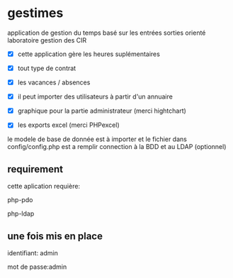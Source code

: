# gestimes
application de gestion du temps basé sur les entrées sorties orienté laboratoire gestion des CIR

- [x] cette application gère les heures suplémentaires

- [x] tout type de contrat

- [x] les vacances / absences


- [x] il peut importer des utilisateurs à partir d'un annuaire

- [x] graphique pour la partie administrateur (merci hightchart)

- [x] les exports excel (merci PHPexcel)

le modele de base de donnée est à importer et le fichier dans config/config.php est a remplir connection à la BDD et au LDAP (optionnel)
## requirement

cette aplication requière:

php-pdo

php-ldap

## une fois mis en place

identifiant: admin

mot de passe:admin



